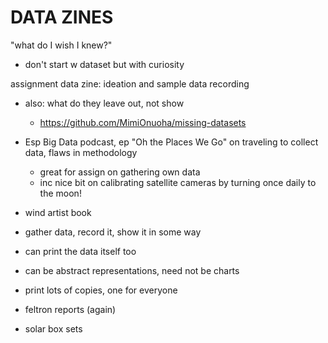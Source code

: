 # DATA ZINES

"what do I wish I knew?"
- don't start w dataset but with curiosity

assignment
data zine: ideation and sample data recording
- also: what do they leave out, not show
	- https://github.com/MimiOnuoha/missing-datasets
- Esp Big Data podcast, ep "Oh the Places We Go" on traveling to collect data, flaws in methodology
	- great for assign on gathering own data
	- inc nice bit on calibrating satellite cameras by turning once daily to the moon!
- wind artist book
- gather data, record it, show it in some way
- can print the data itself too
- can be abstract representations, need not be charts
- print lots of copies, one for everyone

- feltron reports (again)
- solar box sets